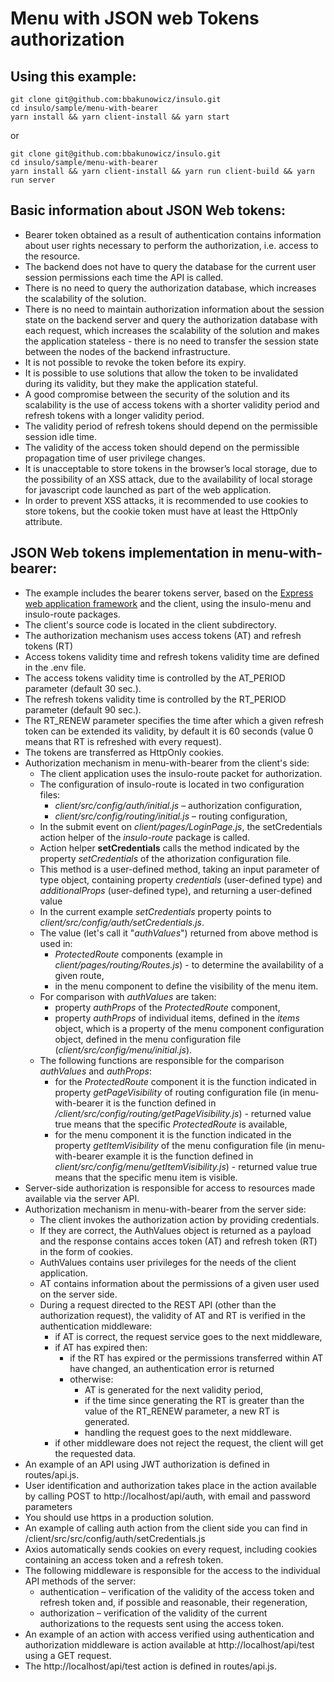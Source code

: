 # Menu with JSON web Tokens authorization

## Using this example:
```
git clone git@github.com:bbakunowicz/insulo.git
cd insulo/sample/menu-with-bearer
yarn install && yarn client-install && yarn start
```
or
```
git clone git@github.com:bbakunowicz/insulo.git
cd insulo/sample/menu-with-bearer
yarn install && yarn client-install && yarn run client-build && yarn run server
```
## Basic information about JSON Web tokens:
* Bearer token obtained as a result of authentication contains information about user rights necessary to perform the authorization, i.e. access to the resource.
* The backend does not have to query the database for the current user session permissions each time the API is called.
* There is no need to query the authorization database, which increases the scalability of the solution.
* There is no need to maintain authorization information about the session state on the backend server and query the authorization database with each request, which increases the scalability of the solution and makes the application stateless - there is no need to transfer the session state between the nodes of the backend infrastructure.
* It is not possible to revoke the token before its expiry.
* It is possible to use solutions that allow the token to be invalidated during its validity, but they make the application stateful.
* A good compromise between the security of the solution and its scalability is the use of access tokens with a shorter validity period and refresh tokens with a longer validity period.
* The validity period of refresh tokens should depend on the permissible session idle time.
* The validity of the access token should depend on the permissible propagation time of user privilege changes.
* It is unacceptable to store tokens in the browser’s local storage, due to the possibility of an XSS attack, due to the availability of local storage for javascript code launched as part of the web application.
* In order to prevent XSS attacks, it is recommended to use cookies to store tokens, but the cookie token must have at least the HttpOnly attribute.

## JSON Web tokens implementation in menu-with-bearer:
* The example includes the bearer tokens server, based on the [Express web application framework](https://expressjs.com) and the client, using the insulo-menu and insulo-route packages.
* The client's source code is located in the client subdirectory.
* The authorization mechanism uses access tokens (AT) and refresh tokens (RT)
* Access tokens validity time and refresh tokens validity time are defined in the .env file.
* The access tokens validity time is controlled by the AT_PERIOD parameter (default 30 sec.).
* The refresh tokens validity time is controlled by the RT_PERIOD parameter (default 90 sec.).
* The RT_RENEW parameter specifies the time after which a given refresh token can be extended its validity, by default it is 60 seconds (value 0 means that RT is refreshed with every request).
* The tokens are transferred as HttpOnly cookies.
* Authorization mechanism in menu-with-bearer from the client's side:
    * The client application uses the insulo-route packet for authorization.
    * The configuration of insulo-route is located in two configuration files:
        * *client/src/config/auth/initial.js* – authorization configuration,
        * *client/src/config/routing/initial.js* – routing configuration,
    * In the submit event on *client/pages/LoginPage.js*, the setCredentials action helper of the *insulo-route* package is called.
    * Action helper **setCredentials** calls the method indicated by the property *setCredentials* of the athorization configuration file.
    * This method is a user-defined method, taking an input parameter of type object, containing property *credentials* (user-defined type) and *additionalProps* (user-defined type), and returning a user-defined value
    * In the current example *setCredentials* property points to *client/src/config/auth/setCredentials.js*.
    * The value (let's call it "*authValues*") returned from above method is used in:
        * *ProtectedRoute* components (example in *client/pages/routing/Routes.js*) - to determine the availability of a given route,
        * in the menu component to define the visibility of the menu item.
    * For comparison with *authValues* are taken:
        * property *authProps* of the *ProtectedRoute* component,
        * property *authProps* of individual items, defined in the *items* object, which is a property of the menu component configuration object, defined in the menu configuration file (*client/src/config/menu/initial.js*).
    * The following functions are responsible for the comparison *authValues* and *authProps*:
        * for the *ProtectedRoute* component it is the function indicated in property *getPageVisibility* of routing configuration file (in menu-with-bearer it is the function defined in */client/src/config/routing/getPageVisibility.js*) - returned value true means that the specific *ProtectedRoute* is available,
        * for the menu component it is the function indicated in the property *getItemVisibility* of the menu configuration file (in menu-with-bearer example it is the function defined in *client/src/config/menu/getItemVisibility.js*) - returned value true means that the specific menu item is visible.
* Server-side authorization is responsible for access to resources made available via the server API.
* Authorization mechanism in menu-with-bearer from the server side:
    * The client invokes the authorization action by providing credentials.
    * If they are correct, the AuthValues object is returned as a payload and the response contains acces token (AT) and refresh token (RT) in the form of cookies.
    * AuthValues contains user privileges for the needs of the client application.
    * AT contains information about the permissions of a given user used on the server side.
    * During a request directed to the REST API (other than the authorization request), the validity of AT and RT is verified in the authentication middleware:
        * if AT is correct, the request service goes to the next middleware,
        * if AT has expired then:
            * if the RT has expired or the permissions transferred within AT have changed, an authentication error is returned
            * otherwise:
                * AT is generated for the next validity period,
                * if the time since generating the RT is greater than the value of the RT_RENEW parameter, a new RT is generated.
                * handling the request goes to the next middleware.
        * if other middleware does not reject the request, the client will get the requested data.
* An example of an API using JWT authorization is defined in routes/api.js.
*  User identification and authorization takes place in the action available by calling POST to http://localhost/api/auth, with email and password parameters 
* You should use https in a production solution.
* An example of calling auth action from the client side you can find in /client/src/src/config/auth/setCredentials.js
* Axios automatically sends cookies on every request, including cookies containing an access token and a refresh token.
* The following middleware is responsible for the access to the individual API methods of the server: 
    * authentication – verification of the validity of the access token and refresh token and, if possible and reasonable, their regeneration,
    * authorization – verification of the validity of the current authorizations to the requests sent using the access token.
* An example of an action with access verified using authentication and authorization middleware is action available at http://localhost/api/test using a GET request.
* The http://localhost/api/test action is defined in routes/api.js.

